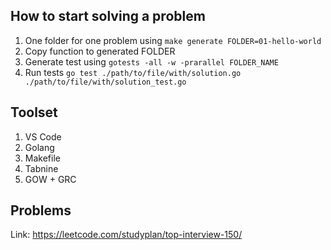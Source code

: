 

## How to start solving a problem
1. One folder for one problem using `make generate FOLDER=01-hello-world`
2. Copy function to generated FOLDER
3. Generate test using `gotests -all -w -prarallel FOLDER_NAME`
4. Run tests `go test ./path/to/file/with/solution.go ./path/to/file/with/solution_test.go` 


## Toolset
1. VS Code
2. Golang
3. Makefile
4. Tabnine
5. GOW + GRC

## Problems
Link: https://leetcode.com/studyplan/top-interview-150/